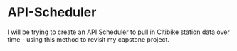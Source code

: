 # API-Scheduler

I will be trying to create an API Scheduler to pull in Citibike station data over time - using this method to revisit my capstone project.
